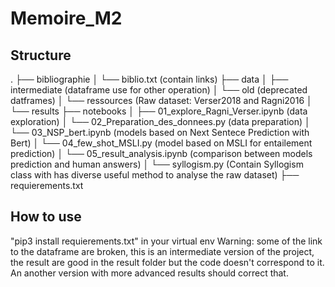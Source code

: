 # Memoire_M2

## Structure

.
├── bibliographie
│   └── biblio.txt (contain links)
├── data
│   ├── intermediate (dataframe use for other operation)
│   └── old (deprecated datframes)
│   └── ressources (Raw dataset: Verser2018 and Ragni2016
│   └── results 
├── notebooks
│   ├── 01_explore_Ragni_Verser.ipynb (data exploration)
│   └── 02_Preparation_des_donnees.py (data preparation)
│   └── 03_NSP_bert.ipynb (models based on Next Sentece Prediction with Bert)
│   └── 04_few_shot_MSLI.py (model based on MSLI for entailement prediction)
│   └── 05_result_analysis.ipynb (comparison between models prediction and human answers)
│   └── syllogism.py (Contain Syllogism class with has diverse useful method to analyse the raw dataset)
├── requierements.txt

## How to use

"pip3 install requierements.txt" in your virtual env
Warning: some of the link to the dataframe are broken, this is an intermediate version of the project, the result are good in the result folder but the code doesn't correspond to it. An another version with more advanced results should correct that.
